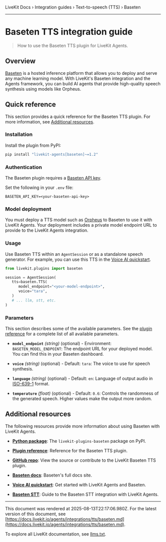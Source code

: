 LiveKit Docs › Integration guides › Text-to-speech (TTS) › Baseten

---

# Baseten TTS integration guide

> How to use the Baseten TTS plugin for LiveKit Agents.

## Overview

[Baseten](https://www.baseten.co/) is a hosted inference platform that allows you to deploy and serve any machine learning model. With LiveKit's Baseten integration and the Agents framework, you can build AI agents that provide high-quality speech synthesis using models like Orpheus.

## Quick reference

This section provides a quick reference for the Baseten TTS plugin. For more information, see [Additional resources](#additional-resources).

### Installation

Install the plugin from PyPI:

```bash
pip install "livekit-agents[baseten]~=1.2"

```

### Authentication

The Baseten plugin requires a [Baseten API key](https://app.baseten.co/settings/api-keys).

Set the following in your `.env` file:

```shell
BASETEN_API_KEY=<your-baseten-api-key>

```

### Model deployment

You must deploy a TTS model such as [Orpheus](https://www.baseten.co/library/orpheus-tts/) to Baseten to use it with LiveKit Agents. Your deployment includes a private model endpoint URL to provide to the LiveKit Agents integration.

### Usage

Use Baseten TTS within an `AgentSession` or as a standalone speech generator. For example, you can use this TTS in the [Voice AI quickstart](https://docs.livekit.io/agents/start/voice-ai.md).

```python
from livekit.plugins import baseten

session = AgentSession(
   tts=baseten.TTS(
      model_endpoint="<your-model-endpoint>",
      voice="tara",
   )
   # ... llm, stt, etc.
)

```

### Parameters

This section describes some of the available parameters. See the [plugin reference](https://docs.livekit.io/reference/python/v1/livekit/plugins/baseten/index.html.md#livekit.plugins.baseten.TTS) for a complete list of all available parameters.

- **`model_endpoint`** _(string)_ (optional) - Environment: `BASETEN_MODEL_ENDPOINT`: The endpoint URL for your deployed model. You can find this in your Baseten dashboard.

- **`voice`** _(string)_ (optional) - Default: `tara`: The voice to use for speech synthesis.

- **`language`** _(string)_ (optional) - Default: `en`: Language of output audio in [ISO-639-1](https://en.wikipedia.org/wiki/List_of_ISO_639_language_codes) format.

- **`temperature`** _(float)_ (optional) - Default: `0.6`: Controls the randomness of the generated speech. Higher values make the output more random.

## Additional resources

The following resources provide more information about using Baseten with LiveKit Agents.

- **[Python package](https://pypi.org/project/livekit-plugins-baseten/)**: The `livekit-plugins-baseten` package on PyPI.

- **[Plugin reference](https://docs.livekit.io/reference/python/v1/livekit/plugins/baseten/index.html.md#livekit.plugins.baseten.TTS)**: Reference for the Baseten TTS plugin.

- **[GitHub repo](https://github.com/livekit/agents/tree/main/livekit-plugins/livekit-plugins-baseten)**: View the source or contribute to the LiveKit Baseten TTS plugin.

- **[Baseten docs](https://docs.baseten.co/)**: Baseten's full docs site.

- **[Voice AI quickstart](https://docs.livekit.io/agents/start/voice-ai.md)**: Get started with LiveKit Agents and Baseten.

- **[Baseten STT](https://docs.livekit.io/agents/integrations/stt/baseten.md)**: Guide to the Baseten STT integration with LiveKit Agents.

---

This document was rendered at 2025-08-13T22:17:06.980Z.
For the latest version of this document, see [https://docs.livekit.io/agents/integrations/tts/baseten.md](https://docs.livekit.io/agents/integrations/tts/baseten.md).

To explore all LiveKit documentation, see [llms.txt](https://docs.livekit.io/llms.txt).